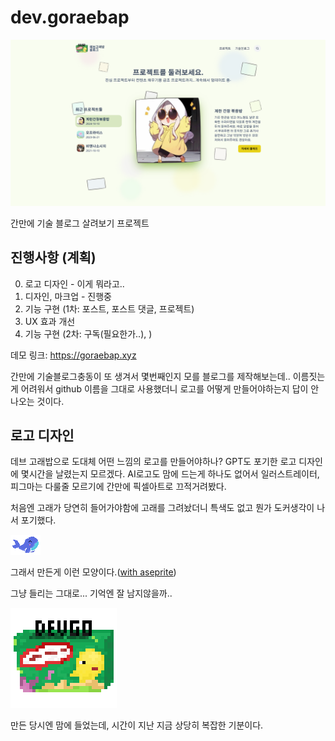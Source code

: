 # dev.goraebap

![thumbnail](./app/assets/images/readme-01.png)

간만에 기술 블로그 살려보기 프로젝트

## 진행사항 (계획)
0. 로고 디자인 - 이게 뭐라고..
1. 디자인, 마크업 - 진행중
2. 기능 구현 (1차: 포스트, 포스트 댓글, 프로젝트)
3. UX 효과 개선
4. 기능 구현 (2차: 구독(필요한가..), )

데모 링크: https://goraebap.xyz

간만에 기술블로그충동이 또 생겨서 몇번째인지 모를 블로그를 제작해보는데.. 이름짓는게 어려워서 github 이름을 그대로 사용했더니 로고를 어떻게 만들어야하는지 답이 안나오는 것이다.

## 로고 디자인

데브 고래밥으로 도대체 어떤 느낌의 로고를 만들어야하나? GPT도 포기한 로고 디자인에 몇시간을 날렸는지 모르겠다. AI로고도 맘에 드는게 하나도 없어서 일러스트레이터, 피그마는 다룰줄 모르기에 간만에 픽셀아트로 끄적거려봤다.

처음엔 고래가 당연히 들어가야함에 고래를 그려놨더니 특색도 없고 뭔가 도커생각이 나서 포기했다.

![logo](./app/assets/images/Sprite-0001.gif)

그래서 만든게 이런 모양이다.([with aseprite](https://www.aseprite.org/))

그냥 들리는 그대로... 기억엔 잘 남지않을까..

![logo](./app/assets/images/dev-goraebap.png)

만든 당시엔 맘에 들었는데, 시간이 지난 지금 상당히 복잡한 기분이다.